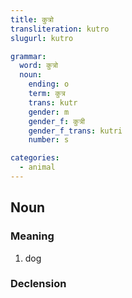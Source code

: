 ```yaml
---
title: कुत्रो
transliteration: kutro
slugurl: kutro

grammar:
  word: कुत्रो
  noun:
    ending: o
    term: कुत्र
    trans: kutr
    gender: m
    gender_f: कुत्री
    gender_f_trans: kutri
    number: s

categories: 
  - animal
---
```

## Noun
### Meaning
1. dog

### Declension
<noun-decl :grammar="grammar"></noun-decl>
